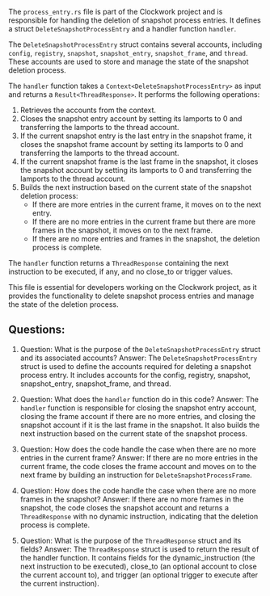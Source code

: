 
The `process_entry.rs` file is part of the Clockwork project and is responsible for handling the deletion of snapshot process entries. It defines a struct `DeleteSnapshotProcessEntry` and a handler function `handler`.

The `DeleteSnapshotProcessEntry` struct contains several accounts, including `config`, `registry`, `snapshot`, `snapshot_entry`, `snapshot_frame`, and `thread`. These accounts are used to store and manage the state of the snapshot deletion process.

The `handler` function takes a `Context<DeleteSnapshotProcessEntry>` as input and returns a `Result<ThreadResponse>`. It performs the following operations:

1. Retrieves the accounts from the context.
2. Closes the snapshot entry account by setting its lamports to 0 and transferring the lamports to the thread account.
3. If the current snapshot entry is the last entry in the snapshot frame, it closes the snapshot frame account by setting its lamports to 0 and transferring the lamports to the thread account.
4. If the current snapshot frame is the last frame in the snapshot, it closes the snapshot account by setting its lamports to 0 and transferring the lamports to the thread account.
5. Builds the next instruction based on the current state of the snapshot deletion process:
   - If there are more entries in the current frame, it moves on to the next entry.
   - If there are no more entries in the current frame but there are more frames in the snapshot, it moves on to the next frame.
   - If there are no more entries and frames in the snapshot, the deletion process is complete.

The `handler` function returns a `ThreadResponse` containing the next instruction to be executed, if any, and no close_to or trigger values.

This file is essential for developers working on the Clockwork project, as it provides the functionality to delete snapshot process entries and manage the state of the deletion process.
## Questions: 
 1. Question: What is the purpose of the `DeleteSnapshotProcessEntry` struct and its associated accounts?
   Answer: The `DeleteSnapshotProcessEntry` struct is used to define the accounts required for deleting a snapshot process entry. It includes accounts for the config, registry, snapshot, snapshot_entry, snapshot_frame, and thread.

2. Question: What does the `handler` function do in this code?
   Answer: The `handler` function is responsible for closing the snapshot entry account, closing the frame account if there are no more entries, and closing the snapshot account if it is the last frame in the snapshot. It also builds the next instruction based on the current state of the snapshot process.

3. Question: How does the code handle the case when there are no more entries in the current frame?
   Answer: If there are no more entries in the current frame, the code closes the frame account and moves on to the next frame by building an instruction for `DeleteSnapshotProcessFrame`.

4. Question: How does the code handle the case when there are no more frames in the snapshot?
   Answer: If there are no more frames in the snapshot, the code closes the snapshot account and returns a `ThreadResponse` with no dynamic instruction, indicating that the deletion process is complete.

5. Question: What is the purpose of the `ThreadResponse` struct and its fields?
   Answer: The `ThreadResponse` struct is used to return the result of the handler function. It contains fields for the dynamic_instruction (the next instruction to be executed), close_to (an optional account to close the current account to), and trigger (an optional trigger to execute after the current instruction).
    